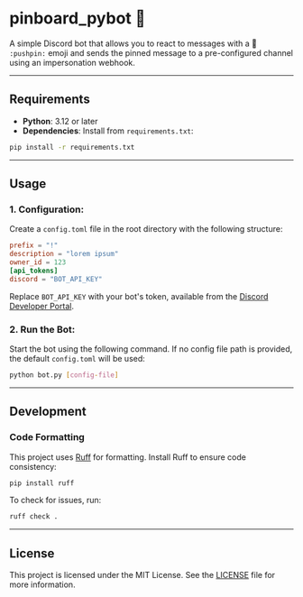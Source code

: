 # pinboard_pybot 📌

A simple Discord bot that allows you to react to messages with a 📌 `:pushpin:` emoji and sends the pinned message to a
pre-configured channel using an impersonation webhook.

---

## Requirements

- **Python**: 3.12 or later
- **Dependencies**: Install from `requirements.txt`:

```bash
pip install -r requirements.txt
```

---

## Usage

### 1. Configuration:

Create a `config.toml` file in the root directory with the following structure:

```toml
prefix = "!"
description = "lorem ipsum"
owner_id = 123
[api_tokens]
discord = "BOT_API_KEY"
```

Replace `BOT_API_KEY` with your bot's token, available from
the [Discord Developer Portal](https://discord.com/developers/applications).

### 2. Run the Bot:

Start the bot using the following command. If no config file path is provided, the default `config.toml` will be used:

```bash
python bot.py [config-file]
```

---

## Development

### Code Formatting

This project uses [Ruff](https://docs.astral.sh/ruff/) for formatting. Install Ruff to ensure code
consistency:

```bash
pip install ruff
```

To check for issues, run:

```bash
ruff check .
```

---

## License

This project is licensed under the MIT License. See the [LICENSE](LICENSE) file for more information.